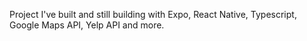 Project I've built and still building with Expo, React Native, Typescript, Google Maps API, Yelp API and more.
